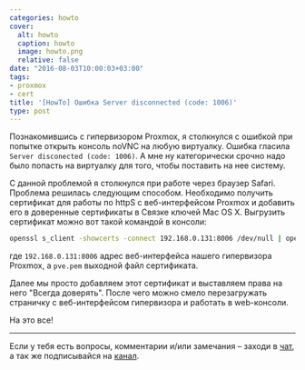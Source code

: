```yaml
---
categories: howto
cover:
  alt: howto
  caption: howto
  image: howto.png
  relative: false
date: "2016-08-03T10:00:03+03:00"
tags:
- proxmox
- cert
title: '[HowTo] Ошибка Server disconnected (code: 1006)'
type: post
---
```


Познакомившись с гипервизором Proxmox, я столкнулся с ошибкой при попытке открыть консоль noVNC на любую виртуалку. Ошибка гласила `Server disconected (code: 1006)`. А мне ну категорически срочно надо было попасть на виртуалку для того, чтобы поставить на нее систему.

С данной проблемой я столкнулся при работе через браузер Safari. Проблема решилась следующим способом. Необходимо получить сертификат для работы по httpS с веб-интерфейсом Proxmox и добавить его в доверенные сертификаты в Связке ключей Mac OS X. Выгрузить сертификат можно вот такой командой в консоли:

```bash
openssl s_client -showcerts -connect 192.168.0.131:8006 /dev/null | openssl x509 -outform PEM > pve.pem
```

где `192.168.0.131:8006` адрес веб-интерфейса нашего гипервизора Proxmox, а `pve.pem` выходной файл сертификата.

Далее мы просто добавляем этот сертификат и выставляем права на него "Всегда доверять". После чего можно смело перезагружать страничку с веб-интерфейсом гипервизора и работать в web-консоли.

На это все!

---
Если у тебя есть вопросы, комментарии и/или замечания – заходи в [чат](https://ttttt.me/jtprogru_chat), а так же подписывайся на [канал](https://ttttt.me/jtprogru_channel).
